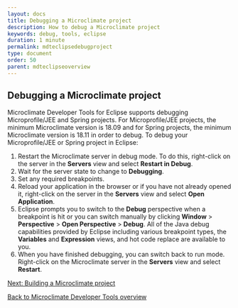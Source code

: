 ```yaml
---
layout: docs
title: Debugging a Microclimate project
description: How to debug a Microclimate project
keywords: debug, tools, eclipse
duration: 1 minute
permalink: mdteclipsedebugproject
type: document
order: 50
parent: mdteclipseoverview
---
```


## Debugging a Microclimate project

Microclimate Developer Tools for Eclipse supports debugging Microprofile/JEE and Spring projects. For Microprofile/JEE projects, the minimum Microclimate version is 18.09 and for Spring projects, the minimum Microclimate version is 18.11 in order to debug. To debug your Microprofile/JEE or Spring project in Eclipse:

1. Restart the Microclimate server in debug mode. To do this, right-click on the server in the **Servers** view and select **Restart in Debug**.
2. Wait for the server state to change to **Debugging**.
3. Set any required breakpoints.
4. Reload your application in the browser or if you have not already opened it, right-click on the server in the **Servers** view and select **Open Application**.
5. Eclipse prompts you to switch to the **Debug** perspective when a breakpoint is hit or you can switch manually by clicking **Window** > **Perspective** > **Open Perspective** > **Debug**. All of the Java debug capabilities provided by Eclipse including various breakpoint types, the **Variables** and **Expression** views, and hot code replace are available to you.
6. When you have finished debugging, you can switch back to run mode. Right-click on the Microclimate server in the **Servers** view and select **Restart**.

[Next: Building a Microclimate project](mdteclipsebuildproject)

[Back to Microclimate Developer Tools overview](mdteclipseoverview)
